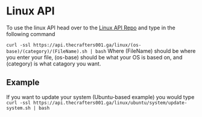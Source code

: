 # Linux API
To use the linux API head over to the [Linux API Repo](https://github.com/TheCrafters001/apis/tree/master/linux) and type in the following command

```curl -ssl https://api.thecrafters001.ga/linux/(os-base)/(category)/(FileName).sh | bash```
Where (FileName) should be where you enter your file, (os-base) should be what your OS is based on, and (category) is what catagory you want.

## Example
If you want to update your system (Ubuntu-based example) you would type
```curl -ssl https://api.thecrafters001.ga/linux/ubuntu/system/update-system.sh | bash```
